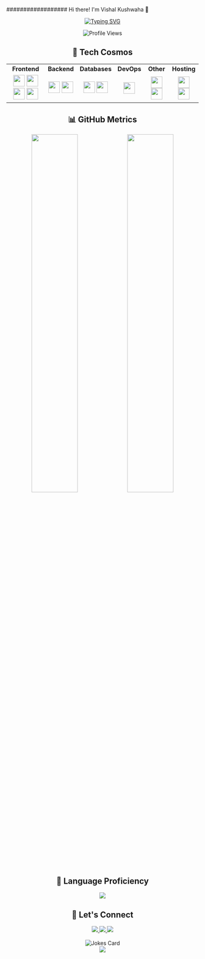 ################## Hi there! I'm Vishal Kushwaha 👋

<p align="center">
  <a href="https://github.com/vishal-50">
    <img src="https://readme-typing-svg.herokuapp.com?font=Fira+Code&size=18&duration=3000&pause=1000&color=00C2FF&center=true&vCenter=true&width=500&lines=Computer+Science+Graduate+%7C+8.7+CGPA;Full+Stack+Web+Developer;Innovative+Problem+Solver;Always+Learning%2C+Always+Growing" alt="Typing SVG" />
  </a>
</p>

<div align="center">
  <img src="https://komarev.com/ghpvc/?username=vishal-50&color=00C2FF&style=flat-square" alt="Profile Views">
</div>

<h2 align="center">🚀 Tech Cosmos</h2>

<div align="center">
  <table>
    <tr>
      <td align="center"><strong>Frontend</strong></td>
      <td align="center"><strong>Backend</strong></td>
      <td align="center"><strong>Databases</strong></td>
      <td align="center"><strong>DevOps</strong></td>
      <td align="center"><strong>Other</strong></td>
      <td align="center"><strong>Hosting</strong></td>
    </tr>
    <tr>
      <td align="center">
        <img width="30" src="https://cdn.jsdelivr.net/gh/devicons/devicon/icons/html5/html5-original.svg" />
        <img width="30" src="https://cdn.jsdelivr.net/gh/devicons/devicon/icons/css3/css3-original.svg" />
        <img width="30" src="https://cdn.jsdelivr.net/gh/devicons/devicon/icons/javascript/javascript-original.svg" />
        <img width="30" src="https://cdn.jsdelivr.net/gh/devicons/devicon/icons/react/react-original.svg" />
      </td>
      <td align="center">
        <img width="30" src="https://cdn.jsdelivr.net/gh/devicons/devicon/icons/nodejs/nodejs-original.svg" />
        <img width="30" src="https://cdn.jsdelivr.net/gh/devicons/devicon/icons/php/php-plain.svg" />
      </td>
      <td align="center">
        <img width="30" src="https://cdn.jsdelivr.net/gh/devicons/devicon/icons/mysql/mysql-original.svg" />
        <img width="30" src="https://cdn.jsdelivr.net/gh/devicons/devicon/icons/mongodb/mongodb-original.svg" />
      </td>
      <td align="center">
        <img width="30" src="https://cdn.jsdelivr.net/gh/devicons/devicon/icons/docker/docker-original.svg" />
      </td>
      <td align="center">
        <img width="30" src="https://cdn.jsdelivr.net/gh/devicons/devicon/icons/python/python-original.svg" />
        <img width="30" src="https://cdn.jsdelivr.net/gh/devicons/devicon/icons/java/java-original.svg" />
      </td>
      <td align="center">
        <img width="30" src="https://www.vectorlogo.zone/logos/hostinger/hostinger-icon.svg" />
        <img width="30" src="https://www.vectorlogo.zone/logos/netlify/netlify-icon.svg" />
      </td>
    </tr>
  </table>
</div>

<h2 align="center">📊 GitHub Metrics</h2>

<div align="center">
  <img width="49%" src="https://github-readme-stats.vercel.app/api?username=vishal-50&show_icons=true&theme=radical&bg_color=0D1117&hide_border=true" />
  <img width="49%" src="https://github-readme-streak-stats.herokuapp.com/?user=vishal-50&theme=radical&background=0D1117&hide_border=true" />
</div>

<h2 align="center">🌟 Language Proficiency</h2>

<div align="center">
  <img src="https://github-readme-stats.vercel.app/api/top-langs/?username=vishal-50&layout=compact&theme=radical&bg_color=0D1117&hide_border=true" />
</div>

<h2 align="center">🤝 Let's Connect</h2>

<div align="center">
  <a href="mailto:vk649990@gmail.com">
    <img src="https://img.shields.io/badge/-Email-D14836?style=for-the-badge&logo=Gmail&logoColor=white"/>
  </a>
  <a href="https://www.linkedin.com/in/vishal-kushwaha-1bab73235">
    <img src="https://img.shields.io/badge/-LinkedIn-0077B5?style=for-the-badge&logo=Linkedin&logoColor=white"/>
  </a>
  <a href="https://github.com/vishal-50">
    <img src="https://img.shields.io/badge/-GitHub-181717?style=for-the-badge&logo=GitHub&logoColor=white"/>
  </a>
</div>

<br>

<div align="center">
  <img src="https://readme-jokes.vercel.app/api" alt="Jokes Card" />
</div>

<div align="center">
  <img src="https://capsule-render.vercel.app/api?type=waving&color=00C2FF&height=100&section=footer&animation=twinkling"/>
</div>
